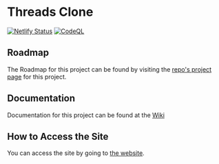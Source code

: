 # Threads Clone

[![Netlify Status](https://api.netlify.com/api/v1/badges/495fa760-a290-45de-b8ea-c8e68ee24a9b/deploy-status)](https://app.netlify.com/sites/monumental-flan-fa9272/deploys) [![CodeQL](https://github.com/ahmadk953/threads-clone/actions/workflows/codeql.yml/badge.svg)](https://github.com/ahmadk953/threads-clone/actions/workflows/codeql.yml)

## Roadmap

The Roadmap for this project can be found by visiting the [repo's project page](https://github.com/users/ahmadk953/projects/2) for this project.

## Documentation

Documentation for this project can be found at the [Wiki](https://github.com/ahmadk953/threads-clone/wiki)

## How to Access the Site

You can access the site by going to [the website](https://monumental-flan-fa9272.netlify.app/).
